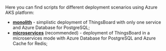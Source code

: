 Here you can find scripts for different deployment scenarios using Azure AKS platform:

- [**monolith**](/docs/user-guide/install/{{docsPrefix}}cluster/azure-monolith-setup/) - simplistic deployment of ThingsBoard with only one service and
  Azure Database for PostgreSQL;
- [**microservices**](/docs/user-guide/install/{{docsPrefix}}cluster/azure-microservices-setup/) (recommended) - deployment of ThingsBoard in a microservices mode 
  with Azure Database for PostgreSQL and Azure Cache for Redis;